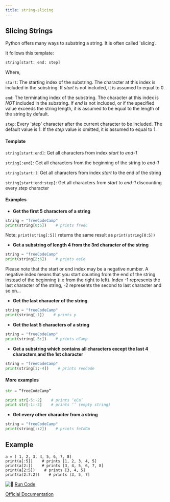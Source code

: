 ```yaml
---
title: string-slicing
---
```


## Slicing Strings

Python offers many ways to substring a string. It is often called 'slicing'.

It follows this template:

```python
string[start: end: step]
```
Where,

`start`: The starting index of the substring. The character at this index is included in the substring. If _start_ is not included, it is assumed to equal to 0.

`end`: The terminating index of the substring. The character at this index is _NOT_ included in the substring. If _end_ is not included, or if the specified value exceeds the string length, it is assumed to be equal to the length of the string by default.

`step`: Every 'step' character after the current character to be included. The default value is 1. If the _step_ value is omitted, it is assumed to equal to 1.

#### Template

`string[start:end]`: Get all characters from index _start_ to _end-1_

`string[:end]`: Get all characters from the beginning of the string to _end-1_

`string[start:]`: Get all characters from index _start_ to the end of the string

`string[start:end:step]`: Get all characters from _start_ to _end-1_ discounting every _step_ character


#### Examples

* **Get the first 5 characters of a string**

```python
string = "freeCodeCamp"
print(string[0:5])    # prints freeC
```

Note: `print(string[:5])` returns the same result as `print(string[0:5])`

* **Get a substring of length 4 from the 3rd character of the string**

```python
string = "freeCodeCamp"
print(string[2:6])    # prints eeCo
```

Please note that the start or end index may be a negative number. A negative index means that you start counting from the end of the string instead of the beginning (i.e from the right to left). Index -1 represents the last character of the string, -2 represents the second to last character and so on...

* **Get the last character of the string**

```python
string = "freeCodeCamp"
print(string[-1])    # prints p
```

* **Get the last 5 characters of a string**

```python
string = "freeCodeCamp"
print(string[-5:])    # prints eCamp
```

* **Get a substring which contains all characters except the last 4 characters and the 1st character**

```python
string = "freeCodeCamp"
print(string[1:-4])    # prints reeCode
```

#### More examples
```py
str = “freeCodeCamp”

print str[-5:-2]    # prints ‘eCa’
print str[-1:-2]    # prints ‘’ (empty string)
```

* **Get every other character from a string**

```python
string = "freeCodeCamp"
print(string[::2])    # prints feCdCm
```

## Example

    a = [ 1, 2, 3, 4, 5, 6, 7, 8]
    print(a[:5])    # prints [1, 2, 3, 4, 5]
    print(a[2:])    # prints [3, 4, 5, 6, 7, 8]
    print(a[2:5])    # prints [3, 4, 5]
    print(a[2:7:2])    # prints [3, 5, 7]

![:rocket:](//forum.freecodecamp.com/images/emoji/emoji_one/rocket.png?v=2 ":rocket:") <a href='https://repl.it/CT5h' target='_blank' rel='nofollow'>Run Code</a>

<a href='https://docs.python.org/3/library/functions.html#slice' target='_blank' rel='nofollow'>Official Documentation</a>
